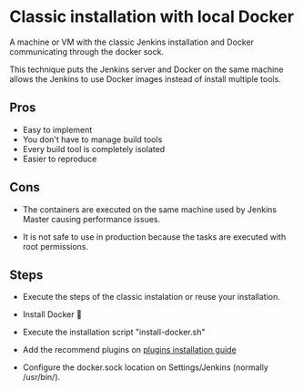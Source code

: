 # Classic installation with local Docker

A machine or VM with the classic Jenkins installation and Docker communicating through the docker sock.

This technique puts the Jenkins server and Docker on the same machine allows the Jenkins to use Docker images instead of install multiple tools.

## Pros

- Easy to implement
- You don't have to manage build tools
- Every build tool is completely isolated
- Easier to reproduce

## Cons

- The containers are executed on the same machine used by Jenkins Master causing performance issues.

- It is not safe to use in production because the tasks are executed with root permissions.

## Steps

- Execute the steps of the classic instalation or reuse your installation.

- Install Docker 🐋

- Execute the installation script "install-docker.sh"

- Add the recommend plugins on [plugins installation guide](../plugins-installation.md)

- Configure the docker.sock location on Settings/Jenkins (normally /usr/bin/).
